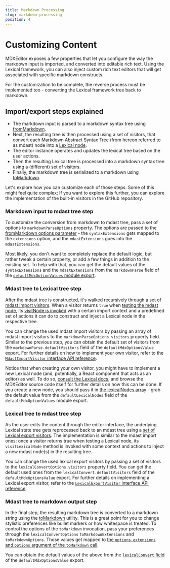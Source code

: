 ```yaml
---
title: Markdown Processing 
slug: markdown-processing
position: 4
---
```


# Customizing Content

MDXEditor exposes a few properties that let you configure the way the markdown input is imported, and converted into editable rich text. Using the Lexical framework, you can also inject custom rich text editors that will get associated with specific markdown constructs.

For the customization to be complete, the reverse process must be implemented too - converting the Lexical framework tree back to markdown. 

## Import/export steps explained

- The markdown input is parsed to a markdown syntax tree using [fromMarkdown](https://github.com/syntax-tree/mdast-util-from-markdown).
- Next, the resulting tree is then processed using a set of visitors, that convert each Markdown Abstract Syntax Tree (from hereon referred to as mdast) node into a [Lexical node](https://lexical.dev/docs/concepts/nodes). 
- The editor instance operates and updates the lexical tree based on the user actions.
- Then the resulting Lexical tree is processed into a markdown syntax tree using a (different) set of visitors.
- Finally, the markdown tree is serialized to a markdown using [toMarkdown](https://github.com/syntax-tree/mdast-util-to-markdown).

Let's explore how you can customize each of those steps. Some of this might feel quite complex; If you want to explore this further, you can explore the implementation of the built-in visitors in the GitHub repository.

### Markdown input to mdast tree step

To customize the conversion from markdown to mdast tree, pass a set of options to `markdownParseOptions` property. 
The options are passed to the [fromMarkdown options parameter](https://github.com/syntax-tree/mdast-util-from-markdown#options) - the `syntaxExtensions` gets mapped to the `extensions` option, and the `mdastExtensions` goes into the `mdastExtensions`.

Most likely, you don't want to completely replace the default logic, but rather tweak a certain property, or add a few things in addition to the existing set. To help with that, you can get the default values of the `syntaxExtensions` and the `mdastExtensions` from the `markdownParse` field of the [`defaultMdxOptionValues` module export](../api/editor.defaultmdxoptionvalues.markdownparse).

### Mdast tree to Lexical tree step

After the mdast tree is constructed, it's walked recursively through a set of [mdast import visitors](../api/editor.mdastimportvisitor). When a visitor returns `true` when [testing the mdast node](../api/editor.mdastimportvisitor.testnode), its [visitNode is invoked](../api/editor.mdastimportvisitor.visitnode) with a certain import context and a predefined set of actions it can do to construct and inject a Lexical node in the respective tree. 

You can change the used mdast import visitors by passing an array of mdast import visitors to the `markdownParseOptions.visitors` property field. Similar to the previous step, you can obtain the default set of visitors from the `markdownParse.defaultVisitors` field of the `defaultMdxOptionsValue` export. For further details on how to implement your own visitor, refer to the [`MdastImportVisitor` interface API reference](../api/editor.mdastimportvisitor).

Notice that when creating your own visitor, you might have to implement a new Lexical node (and, potentially, a React component that acts as an editor) as well. To do so, [consult the Lexical docs](https://lexical.dev/docs/concepts/nodes), and browse the MDXEditor source code itself for further details on how this can be done. If you create a new node, you should pass it in [the lexicalNodes array](../api/editor.mdxeditorprops.lexicalnodes) - grab the default value from the `defaultLexicalNodes` field of the `defaultMdxOptionValues` module export.

### Lexical tree to mdast tree step

As the user edits the content through the editor interface, the underlying Lexical state tree gets reprocessed back to an mdast tree using a [set of Lexical export visitors](../api/editor.lexicalexportvisitor). The implementation is similar to the mdast import ones; once a visitor returns true when testing a Lexical node, its `visitLexicalNode` method is invoked with some context and actions to inject a new mdast node(s) in the resulting tree.

You can change the used lexical export visitors by passing a set of visitors to the `lexicalConvertOptions.visitors` property field. You can get the default used ones from the `lexicalConvert.defaultVisitors` field of the `defaultMdxOptionsValue` export. For further details on implementing a Lexical export visitor, refer to the [`LexicalExportVisitor` interface API reference](../api/editor.lexicalexportvisitor).

### Mdast tree to markdown output step

In the final step, the resulting markdown tree is converted to a markdown string using the [toMarkdown](https://github.com/syntax-tree/mdast-util-to-markdown) utility. This is a great point for you to change stylistic preferences like bullet markers or how whitespace is treated. To control the options of the `toMarkdown` invocation, pass your preferences through the `lexicalConvertOptions` `toMarkdownExtensions` and `toMarkdownOptions`. Those values get mapped to [the `options.extensions` and `options` argument of the `toMarkdown` call](https://github.com/syntax-tree/mdast-util-to-markdown#options).

You can obtain the default values of the above from the [`lexicalConvert` field](../api/editor.defaultmdxoptionvalues.lexicalconvert) of the `defaultMdxOptionsValue` export.


